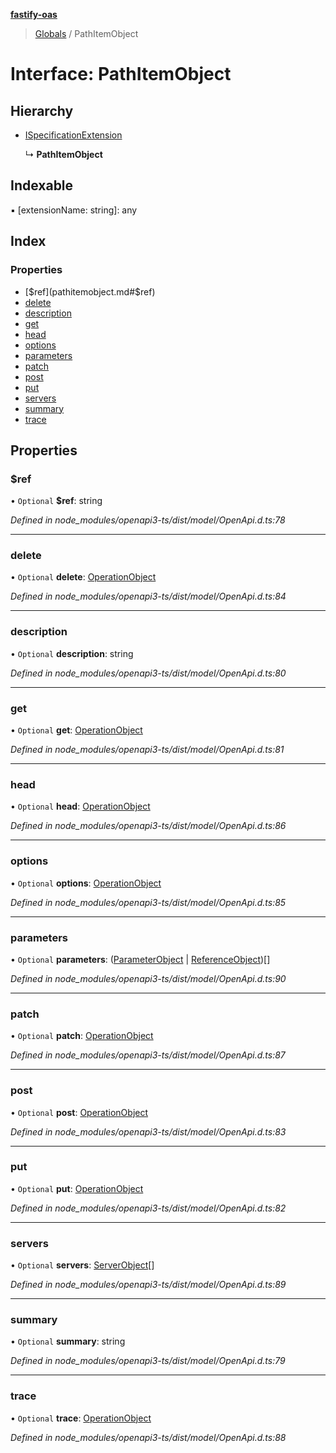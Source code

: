 **[fastify-oas](../README.md)**

> [Globals](../README.md) / PathItemObject

# Interface: PathItemObject

## Hierarchy

- [ISpecificationExtension](ispecificationextension.md)

  ↳ **PathItemObject**

## Indexable

▪ [extensionName: string]: any

## Index

### Properties

- [$ref](pathitemobject.md#$ref)
- [delete](pathitemobject.md#delete)
- [description](pathitemobject.md#description)
- [get](pathitemobject.md#get)
- [head](pathitemobject.md#head)
- [options](pathitemobject.md#options)
- [parameters](pathitemobject.md#parameters)
- [patch](pathitemobject.md#patch)
- [post](pathitemobject.md#post)
- [put](pathitemobject.md#put)
- [servers](pathitemobject.md#servers)
- [summary](pathitemobject.md#summary)
- [trace](pathitemobject.md#trace)

## Properties

### $ref

• `Optional` **$ref**: string

_Defined in node_modules/openapi3-ts/dist/model/OpenApi.d.ts:78_

---

### delete

• `Optional` **delete**: [OperationObject](operationobject.md)

_Defined in node_modules/openapi3-ts/dist/model/OpenApi.d.ts:84_

---

### description

• `Optional` **description**: string

_Defined in node_modules/openapi3-ts/dist/model/OpenApi.d.ts:80_

---

### get

• `Optional` **get**: [OperationObject](operationobject.md)

_Defined in node_modules/openapi3-ts/dist/model/OpenApi.d.ts:81_

---

### head

• `Optional` **head**: [OperationObject](operationobject.md)

_Defined in node_modules/openapi3-ts/dist/model/OpenApi.d.ts:86_

---

### options

• `Optional` **options**: [OperationObject](operationobject.md)

_Defined in node_modules/openapi3-ts/dist/model/OpenApi.d.ts:85_

---

### parameters

• `Optional` **parameters**: ([ParameterObject](parameterobject.md) \| [ReferenceObject](referenceobject.md))[]

_Defined in node_modules/openapi3-ts/dist/model/OpenApi.d.ts:90_

---

### patch

• `Optional` **patch**: [OperationObject](operationobject.md)

_Defined in node_modules/openapi3-ts/dist/model/OpenApi.d.ts:87_

---

### post

• `Optional` **post**: [OperationObject](operationobject.md)

_Defined in node_modules/openapi3-ts/dist/model/OpenApi.d.ts:83_

---

### put

• `Optional` **put**: [OperationObject](operationobject.md)

_Defined in node_modules/openapi3-ts/dist/model/OpenApi.d.ts:82_

---

### servers

• `Optional` **servers**: [ServerObject](serverobject.md)[]

_Defined in node_modules/openapi3-ts/dist/model/OpenApi.d.ts:89_

---

### summary

• `Optional` **summary**: string

_Defined in node_modules/openapi3-ts/dist/model/OpenApi.d.ts:79_

---

### trace

• `Optional` **trace**: [OperationObject](operationobject.md)

_Defined in node_modules/openapi3-ts/dist/model/OpenApi.d.ts:88_
